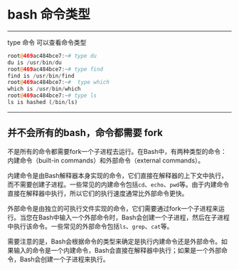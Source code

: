 #  bash 命令类型

---



type 命令 可以查看命令类型

`````php
root@469ac484bce7:~# type du
du is /usr/bin/du
root@469ac484bce7:~# type find
find is /usr/bin/find
root@469ac484bce7:~#  type which
which is /usr/bin/which
root@469ac484bce7:~# type ls
ls is hashed (/bin/ls)
`````

---



## 并不会所有的bash，命令都需要 fork 

不是所有的命令都需要fork一个子进程去运行。在Bash中，有两种类型的命令：内建命令（built-in commands）和外部命令（external commands）。

内建命令是由Bash解释器本身实现的命令，它们直接在解释器的上下文中执行，而不需要创建子进程。一些常见的内建命令包括`cd`、`echo`、`pwd`等。由于内建命令直接在解释器中执行，所以它们的执行速度通常比外部命令更快。

外部命令是由独立的可执行文件实现的命令，它们需要通过fork一个子进程来运行。当您在Bash中输入一个外部命令时，Bash会创建一个子进程，然后在子进程中执行该命令。一些常见的外部命令包括`ls`、`grep`、`cat`等。

需要注意的是，Bash会根据命令的类型来确定是执行内建命令还是外部命令。如果输入的命令是一个内建命令，Bash会直接在解释器中执行；如果是一个外部命令，Bash会创建一个子进程来执行。
